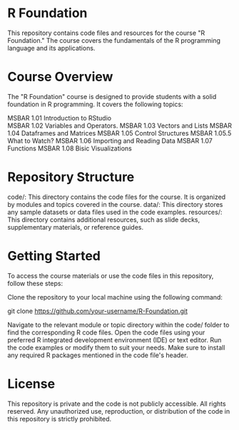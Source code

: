 

# R Foundation

This repository contains code files and resources for the course "R Foundation." The course covers the fundamentals of the R programming language and its applications.

# Course Overview

The "R Foundation" course is designed to provide students with a solid foundation in R programming. It covers the following topics:

MSBAR 1.01 Introduction to RStudio  
MSBAR 1.02 Variables and Operators. 
MSBAR 1.03 Vectors and Lists
MSBAR 1.04 Dataframes and Matrices
MSBAR 1.05 Control Structures
MSBAR 1.05.5 What to Watch?
MSBAR 1.06 Importing and Reading Data
MSBAR 1.07 Functions
MSBAR 1.08 Bisic Visualizations

# Repository Structure

code/: This directory contains the code files for the course. It is organized by modules and topics covered in the course.
data/: This directory stores any sample datasets or data files used in the code examples.
resources/: This directory contains additional resources, such as slide decks, supplementary materials, or reference guides.

# Getting Started

To access the course materials or use the code files in this repository, follow these steps:

Clone the repository to your local machine using the following command:

git clone https://github.com/your-username/R-Foundation.git

Navigate to the relevant module or topic directory within the code/ folder to find the corresponding R code files.
Open the code files using your preferred R integrated development environment (IDE) or text editor.
Run the code examples or modify them to suit your needs. Make sure to install any required R packages mentioned in the code file's header.

# License

This repository is private and the code is not publicly accessible. All rights reserved. Any unauthorized use, reproduction, or distribution of the code in this repository is strictly prohibited. 



